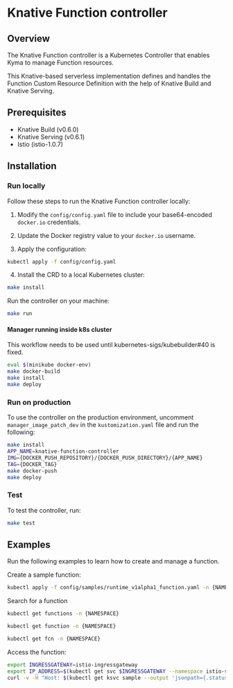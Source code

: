 # Knative Function controller

## Overview

The Knative Function controller is a Kubernetes Controller that enables Kyma to manage Function resources.

This Knative-based serverless implementation defines and handles the Function Custom Resource Definition with the help of Knative Build and Knative Serving.

## Prerequisites

- Knative Build (v0.6.0)
- Knative Serving (v0.6.1)
- Istio (istio-1.0.7)

## Installation


### Run locally
Follow these steps to run the Knative Function controller locally:
1. Modify the `config/config.yaml` file to include your base64-encoded `docker.io` credentials. 
2. Update the Docker registry value to your `docker.io` username.

3. Apply the configuration:

```bash
kubectl apply -f config/config.yaml
```

4. Install the CRD to a local Kubernetes cluster:

```bash
make install
```

Run the controller on your machine:

```bash
make run
```

#### Manager running inside k8s cluster

This workflow needs to be used until kubernetes-sigs/kubebuilder#40 is fixed.

```bash
eval $(minikube docker-env)
make docker-build
make install
make deploy
```

### Run on production

To use the controller on the production environment, uncomment `manager_image_patch_dev` in the `kustomization.yaml` file and run the following:

```bash
make install
APP_NAME=knative-function-controller
IMG={DOCKER_PUSH_REPOSITORY}/{DOCKER_PUSH_DIRECTORY}/{APP_NAME}
TAG={DOCKER_TAG}
make docker-push
make deploy
```

### Test
To test the controller, run:
```bash
make test
```

## Examples

Run the following examples to learn how to create and manage a function. 

Create a sample function:

```bash
kubectl apply -f config/samples/runtime_v1alpha1_function.yaml -n {NAMESPACE}
```

Search for a function

```bash
kubectl get functions -n {NAMESPACE}
```

```bash
kubectl get function -n {NAMESPACE}
```

```bash
kubectl get fcn -n {NAMESPACE}
```

Access the function:

```bash
export INGRESSGATEWAY=istio-ingressgateway
export IP_ADDRESS=$(kubectl get svc $INGRESSGATEWAY --namespace istio-system --output 'jsonpath={.status.loadBalancer.ingress[0].ip}')
curl -v -H "Host: $(kubectl get ksvc sample --output 'jsonpath={.status.domain}' -n {NAMESPACE}" http://$(minikube ip):$(kubectl get svc istio-ingressgateway --namespace istio-system --output 'jsonpath={.spec.ports[?(@.port==80)].nodePort}')
```
